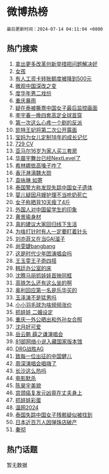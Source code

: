 # 微博热榜

`最后更新时间：2024-07-14 04:11:04 +0800`

## 热门搜索

1. [拿出更多改革创新举措把问题解决好](https://m.weibo.cn/search?containerid=100103type%3D1%26t%3D10%26q%3D%23%E6%8B%BF%E5%87%BA%E6%9B%B4%E5%A4%9A%E6%94%B9%E9%9D%A9%E5%88%9B%E6%96%B0%E4%B8%BE%E6%8E%AA%E6%8A%8A%E9%97%AE%E9%A2%98%E8%A7%A3%E5%86%B3%E5%A5%BD%23&stream_entry_id=51&isnewpage=1&extparam=seat%3D1%26q%3D%2523%25E6%258B%25BF%25E5%2587%25BA%25E6%259B%25B4%25E5%25A4%259A%25E6%2594%25B9%25E9%259D%25A9%25E5%2588%259B%25E6%2596%25B0%25E4%25B8%25BE%25E6%258E%25AA%25E6%258A%258A%25E9%2597%25AE%25E9%25A2%2598%25E8%25A7%25A3%25E5%2586%25B3%25E5%25A5%25BD%2523%26dgr%3D0%26cate%3D10103%26stream_entry_id%3D51%26filter_type%3Drealtimehot%26pos%3D0%26c_type%3D51%26display_time%3D1720901463%26pre_seqid%3D172090146331502665277)
1. [女孩](https://m.weibo.cn/search?containerid=100103type%3D1%26t%3D10%26q%3D%E5%A5%B3%E5%AD%A9&stream_entry_id=31&isnewpage=1&extparam=seat%3D1%26cate%3D5001%26lcate%3D5001%26realpos%3D1%26pos%3D0%26q%3D%25E5%25A5%25B3%25E5%25AD%25A9%26dgr%3D0%26band_rank%3D1%26stream_entry_id%3D31%26filter_type%3Drealtimehot%26flag%3D2%26c_type%3D31%26display_time%3D1720901463%26pre_seqid%3D172090146331502665277)
1. [有人工资卡转账额度被降到500元](https://m.weibo.cn/search?containerid=100103type%3D1%26t%3D10%26q%3D%23%E6%9C%89%E4%BA%BA%E5%B7%A5%E8%B5%84%E5%8D%A1%E8%BD%AC%E8%B4%A6%E9%A2%9D%E5%BA%A6%E8%A2%AB%E9%99%8D%E5%88%B0500%E5%85%83%23&stream_entry_id=31&isnewpage=1&extparam=seat%3D1%26cate%3D5001%26lcate%3D5001%26realpos%3D2%26pos%3D1%26q%3D%2523%25E6%259C%2589%25E4%25BA%25BA%25E5%25B7%25A5%25E8%25B5%2584%25E5%258D%25A1%25E8%25BD%25AC%25E8%25B4%25A6%25E9%25A2%259D%25E5%25BA%25A6%25E8%25A2%25AB%25E9%2599%258D%25E5%2588%25B0500%25E5%2585%2583%2523%26dgr%3D0%26band_rank%3D2%26stream_entry_id%3D31%26filter_type%3Drealtimehot%26flag%3D2%26c_type%3D31%26display_time%3D1720901463%26pre_seqid%3D172090146331502665277)
1. [微观中国深改之变](https://m.weibo.cn/search?containerid=100103type%3D1%26t%3D10%26q%3D%23%E5%BE%AE%E8%A7%82%E4%B8%AD%E5%9B%BD%E6%B7%B1%E6%94%B9%E4%B9%8B%E5%8F%98%23&stream_entry_id=31&isnewpage=1&extparam=seat%3D1%26cate%3D5001%26lcate%3D5001%26realpos%3D3%26pos%3D2%26q%3D%2523%25E5%25BE%25AE%25E8%25A7%2582%25E4%25B8%25AD%25E5%259B%25BD%25E6%25B7%25B1%25E6%2594%25B9%25E4%25B9%258B%25E5%258F%2598%2523%26dgr%3D0%26band_rank%3D3%26stream_entry_id%3D31%26filter_type%3Drealtimehot%26flag%3D0%26c_type%3D31%26display_time%3D1720901463%26pre_seqid%3D172090146331502665277)
1. [度华年男二戏份](https://m.weibo.cn/search?containerid=100103type%3D1%26t%3D10%26q%3D%E5%BA%A6%E5%8D%8E%E5%B9%B4%E7%94%B7%E4%BA%8C%E6%88%8F%E4%BB%BD&stream_entry_id=31&isnewpage=1&extparam=seat%3D1%26cate%3D5001%26lcate%3D5001%26realpos%3D4%26pos%3D3%26q%3D%25E5%25BA%25A6%25E5%258D%258E%25E5%25B9%25B4%25E7%2594%25B7%25E4%25BA%258C%25E6%2588%258F%25E4%25BB%25BD%26dgr%3D0%26band_rank%3D4%26stream_entry_id%3D31%26filter_type%3Drealtimehot%26flag%3D0%26c_type%3D31%26display_time%3D1720901463%26pre_seqid%3D172090146331502665277)
1. [重庆暴雨](https://m.weibo.cn/search?containerid=100103type%3D1%26t%3D10%26q%3D%E9%87%8D%E5%BA%86%E6%9A%B4%E9%9B%A8&stream_entry_id=31&isnewpage=1&extparam=seat%3D1%26cate%3D5001%26lcate%3D5001%26realpos%3D5%26pos%3D4%26q%3D%25E9%2587%258D%25E5%25BA%2586%25E6%259A%25B4%25E9%259B%25A8%26dgr%3D0%26band_rank%3D5%26stream_entry_id%3D31%26filter_type%3Drealtimehot%26flag%3D0%26c_type%3D31%26display_time%3D1720901463%26pre_seqid%3D172090146331502665277)
1. [疑在泰被撕票中国女子最后监控画面](https://m.weibo.cn/search?containerid=100103type%3D1%26t%3D10%26q%3D%23%E7%96%91%E5%9C%A8%E6%B3%B0%E8%A2%AB%E6%92%95%E7%A5%A8%E4%B8%AD%E5%9B%BD%E5%A5%B3%E5%AD%90%E6%9C%80%E5%90%8E%E7%9B%91%E6%8E%A7%E7%94%BB%E9%9D%A2%23&stream_entry_id=31&isnewpage=1&extparam=seat%3D1%26cate%3D5001%26lcate%3D5001%26realpos%3D6%26pos%3D5%26q%3D%2523%25E7%2596%2591%25E5%259C%25A8%25E6%25B3%25B0%25E8%25A2%25AB%25E6%2592%2595%25E7%25A5%25A8%25E4%25B8%25AD%25E5%259B%25BD%25E5%25A5%25B3%25E5%25AD%2590%25E6%259C%2580%25E5%2590%258E%25E7%259B%2591%25E6%258E%25A7%25E7%2594%25BB%25E9%259D%25A2%2523%26dgr%3D0%26band_rank%3D6%26stream_entry_id%3D31%26filter_type%3Drealtimehot%26flag%3D2%26c_type%3D31%26display_time%3D1720901463%26pre_seqid%3D172090146331502665277)
1. [李宇春一晚四套高定全球首穿](https://m.weibo.cn/search?containerid=100103type%3D1%26t%3D10%26q%3D%23%E6%9D%8E%E5%AE%87%E6%98%A5%E4%B8%80%E6%99%9A%E5%9B%9B%E5%A5%97%E9%AB%98%E5%AE%9A%E5%85%A8%E7%90%83%E9%A6%96%E7%A9%BF%23&stream_entry_id=31&isnewpage=1&extparam=seat%3D1%26cate%3D5001%26lcate%3D5001%26realpos%3D7%26pos%3D6%26q%3D%2523%25E6%259D%258E%25E5%25AE%2587%25E6%2598%25A5%25E4%25B8%2580%25E6%2599%259A%25E5%259B%259B%25E5%25A5%2597%25E9%25AB%2598%25E5%25AE%259A%25E5%2585%25A8%25E7%2590%2583%25E9%25A6%2596%25E7%25A9%25BF%2523%26dgr%3D0%26band_rank%3D7%26stream_entry_id%3D31%26filter_type%3Drealtimehot%26flag%3D2%26c_type%3D31%26display_time%3D1720901463%26pre_seqid%3D172090146331502665277)
1. [第一次这么心疼一个剧的反派](https://m.weibo.cn/search?containerid=100103type%3D1%26t%3D10%26q%3D%23%E7%AC%AC%E4%B8%80%E6%AC%A1%E8%BF%99%E4%B9%88%E5%BF%83%E7%96%BC%E4%B8%80%E4%B8%AA%E5%89%A7%E7%9A%84%E5%8F%8D%E6%B4%BE%23&stream_entry_id=31&isnewpage=1&extparam=seat%3D1%26cate%3D5001%26lcate%3D5001%26realpos%3D8%26pos%3D7%26q%3D%2523%25E7%25AC%25AC%25E4%25B8%2580%25E6%25AC%25A1%25E8%25BF%2599%25E4%25B9%2588%25E5%25BF%2583%25E7%2596%25BC%25E4%25B8%2580%25E4%25B8%25AA%25E5%2589%25A7%25E7%259A%2584%25E5%258F%258D%25E6%25B4%25BE%2523%26dgr%3D0%26band_rank%3D8%26stream_entry_id%3D31%26filter_type%3Drealtimehot%26flag%3D2%26c_type%3D31%26display_time%3D1720901463%26pre_seqid%3D172090146331502665277)
1. [凯特王妃将第二次公开露面](https://m.weibo.cn/search?containerid=100103type%3D1%26t%3D10%26q%3D%23%E5%87%AF%E7%89%B9%E7%8E%8B%E5%A6%83%E5%B0%86%E7%AC%AC%E4%BA%8C%E6%AC%A1%E5%85%AC%E5%BC%80%E9%9C%B2%E9%9D%A2%23&stream_entry_id=31&isnewpage=1&extparam=seat%3D1%26cate%3D5001%26lcate%3D5001%26realpos%3D9%26pos%3D8%26q%3D%2523%25E5%2587%25AF%25E7%2589%25B9%25E7%258E%258B%25E5%25A6%2583%25E5%25B0%2586%25E7%25AC%25AC%25E4%25BA%258C%25E6%25AC%25A1%25E5%2585%25AC%25E5%25BC%2580%25E9%259C%25B2%25E9%259D%25A2%2523%26dgr%3D0%26band_rank%3D9%26stream_entry_id%3D31%26filter_type%3Drealtimehot%26flag%3D0%26c_type%3D31%26display_time%3D1720901463%26pre_seqid%3D172090146331502665277)
1. [宝妈为女儿定制18年的成长记忆](https://m.weibo.cn/search?containerid=100103type%3D1%26t%3D10%26q%3D%23%E5%AE%9D%E5%A6%88%E4%B8%BA%E5%A5%B3%E5%84%BF%E5%AE%9A%E5%88%B618%E5%B9%B4%E7%9A%84%E6%88%90%E9%95%BF%E8%AE%B0%E5%BF%86%23&stream_entry_id=31&isnewpage=1&extparam=seat%3D1%26cate%3D5001%26lcate%3D5001%26realpos%3D10%26pos%3D9%26q%3D%2523%25E5%25AE%259D%25E5%25A6%2588%25E4%25B8%25BA%25E5%25A5%25B3%25E5%2584%25BF%25E5%25AE%259A%25E5%2588%25B618%25E5%25B9%25B4%25E7%259A%2584%25E6%2588%2590%25E9%2595%25BF%25E8%25AE%25B0%25E5%25BF%2586%2523%26dgr%3D0%26band_rank%3D10%26stream_entry_id%3D31%26filter_type%3Drealtimehot%26flag%3D32768%26c_type%3D31%26display_time%3D1720901463%26pre_seqid%3D172090146331502665277)
1. [729 CV](https://m.weibo.cn/search?containerid=100103type%3D1%26t%3D10%26q%3D729+CV&stream_entry_id=31&isnewpage=1&extparam=seat%3D1%26cate%3D5001%26lcate%3D5001%26realpos%3D11%26pos%3D10%26q%3D729%2520CV%26dgr%3D0%26band_rank%3D11%26stream_entry_id%3D31%26filter_type%3Drealtimehot%26flag%3D2%26c_type%3D31%26display_time%3D1720901463%26pre_seqid%3D172090146331502665277)
1. [亚马尔16岁为家人买三套房](https://m.weibo.cn/search?containerid=100103type%3D1%26t%3D10%26q%3D%23%E4%BA%9A%E9%A9%AC%E5%B0%9416%E5%B2%81%E4%B8%BA%E5%AE%B6%E4%BA%BA%E4%B9%B0%E4%B8%89%E5%A5%97%E6%88%BF%23&stream_entry_id=31&isnewpage=1&extparam=seat%3D1%26cate%3D5001%26lcate%3D5001%26realpos%3D12%26pos%3D11%26q%3D%2523%25E4%25BA%259A%25E9%25A9%25AC%25E5%25B0%259416%25E5%25B2%2581%25E4%25B8%25BA%25E5%25AE%25B6%25E4%25BA%25BA%25E4%25B9%25B0%25E4%25B8%2589%25E5%25A5%2597%25E6%2588%25BF%2523%26dgr%3D0%26band_rank%3D12%26stream_entry_id%3D31%26filter_type%3Drealtimehot%26flag%3D2%26c_type%3D31%26display_time%3D1720901463%26pre_seqid%3D172090146331502665277)
1. [华晨宇舞台已经NextLevel了](https://m.weibo.cn/search?containerid=100103type%3D1%26t%3D10%26q%3D%23%E5%8D%8E%E6%99%A8%E5%AE%87%E8%88%9E%E5%8F%B0%E5%B7%B2%E7%BB%8FNextLevel%E4%BA%86%23&stream_entry_id=31&isnewpage=1&extparam=seat%3D1%26cate%3D5001%26lcate%3D5001%26realpos%3D13%26pos%3D12%26q%3D%2523%25E5%258D%258E%25E6%2599%25A8%25E5%25AE%2587%25E8%2588%259E%25E5%258F%25B0%25E5%25B7%25B2%25E7%25BB%258FNextLevel%25E4%25BA%2586%2523%26dgr%3D0%26band_rank%3D13%26stream_entry_id%3D31%26filter_type%3Drealtimehot%26flag%3D0%26c_type%3D31%26display_time%3D1720901463%26pre_seqid%3D172090146331502665277)
1. [希林娜依高嗓子咋了](https://m.weibo.cn/search?containerid=100103type%3D1%26t%3D10%26q%3D%E5%B8%8C%E6%9E%97%E5%A8%9C%E4%BE%9D%E9%AB%98%E5%97%93%E5%AD%90%E5%92%8B%E4%BA%86&stream_entry_id=31&isnewpage=1&extparam=seat%3D1%26cate%3D5001%26lcate%3D5001%26realpos%3D14%26pos%3D13%26q%3D%25E5%25B8%258C%25E6%259E%2597%25E5%25A8%259C%25E4%25BE%259D%25E9%25AB%2598%25E5%2597%2593%25E5%25AD%2590%25E5%2592%258B%25E4%25BA%2586%26dgr%3D0%26band_rank%3D14%26stream_entry_id%3D31%26filter_type%3Drealtimehot%26flag%3D0%26c_type%3D31%26display_time%3D1720901463%26pre_seqid%3D172090146331502665277)
1. [香汗淋漓魏大勋](https://m.weibo.cn/search?containerid=100103type%3D1%26t%3D10%26q%3D%E9%A6%99%E6%B1%97%E6%B7%8B%E6%BC%93%E9%AD%8F%E5%A4%A7%E5%8B%8B&stream_entry_id=31&isnewpage=1&extparam=seat%3D1%26cate%3D5001%26lcate%3D5001%26realpos%3D15%26pos%3D14%26q%3D%25E9%25A6%2599%25E6%25B1%2597%25E6%25B7%258B%25E6%25BC%2593%25E9%25AD%258F%25E5%25A4%25A7%25E5%258B%258B%26dgr%3D0%26band_rank%3D15%26stream_entry_id%3D31%26filter_type%3Drealtimehot%26flag%3D0%26c_type%3D31%26display_time%3D1720901463%26pre_seqid%3D172090146331502665277)
1. [袁咏琳 如寄](https://m.weibo.cn/search?containerid=100103type%3D1%26t%3D10%26q%3D%E8%A2%81%E5%92%8F%E7%90%B3+%E5%A6%82%E5%AF%84&stream_entry_id=31&isnewpage=1&extparam=seat%3D1%26cate%3D5001%26lcate%3D5001%26realpos%3D16%26pos%3D15%26q%3D%25E8%25A2%2581%25E5%2592%258F%25E7%2590%25B3%2520%25E5%25A6%2582%25E5%25AF%2584%26dgr%3D0%26band_rank%3D16%26stream_entry_id%3D31%26filter_type%3Drealtimehot%26flag%3D0%26c_type%3D31%26display_time%3D1720901463%26pre_seqid%3D172090146331502665277)
1. [泰国警方称发现失踪中国女子遗体](https://m.weibo.cn/search?containerid=100103type%3D1%26t%3D10%26q%3D%23%E6%B3%B0%E5%9B%BD%E8%AD%A6%E6%96%B9%E7%A7%B0%E5%8F%91%E7%8E%B0%E5%A4%B1%E8%B8%AA%E4%B8%AD%E5%9B%BD%E5%A5%B3%E5%AD%90%E9%81%97%E4%BD%93%23&stream_entry_id=31&isnewpage=1&extparam=seat%3D1%26cate%3D5001%26lcate%3D5001%26realpos%3D17%26pos%3D16%26q%3D%2523%25E6%25B3%25B0%25E5%259B%25BD%25E8%25AD%25A6%25E6%2596%25B9%25E7%25A7%25B0%25E5%258F%2591%25E7%258E%25B0%25E5%25A4%25B1%25E8%25B8%25AA%25E4%25B8%25AD%25E5%259B%25BD%25E5%25A5%25B3%25E5%25AD%2590%25E9%2581%2597%25E4%25BD%2593%2523%26dgr%3D0%26band_rank%3D17%26stream_entry_id%3D31%26filter_type%3Drealtimehot%26flag%3D0%26c_type%3D31%26display_time%3D1720901463%26pre_seqid%3D172090146331502665277)
1. [婴儿疑因月嫂护理不当呛奶死亡](https://m.weibo.cn/search?containerid=100103type%3D1%26t%3D10%26q%3D%23%E5%A9%B4%E5%84%BF%E7%96%91%E5%9B%A0%E6%9C%88%E5%AB%82%E6%8A%A4%E7%90%86%E4%B8%8D%E5%BD%93%E5%91%9B%E5%A5%B6%E6%AD%BB%E4%BA%A1%23&stream_entry_id=31&isnewpage=1&extparam=seat%3D1%26cate%3D5001%26lcate%3D5001%26realpos%3D18%26pos%3D17%26q%3D%2523%25E5%25A9%25B4%25E5%2584%25BF%25E7%2596%2591%25E5%259B%25A0%25E6%259C%2588%25E5%25AB%2582%25E6%258A%25A4%25E7%2590%2586%25E4%25B8%258D%25E5%25BD%2593%25E5%2591%259B%25E5%25A5%25B6%25E6%25AD%25BB%25E4%25BA%25A1%2523%26dgr%3D0%26band_rank%3D18%26stream_entry_id%3D31%26filter_type%3Drealtimehot%26flag%3D0%26c_type%3D31%26display_time%3D1720901463%26pre_seqid%3D172090146331502665277)
1. [女子称晒背10天瘦了4斤](https://m.weibo.cn/search?containerid=100103type%3D1%26t%3D10%26q%3D%23%E5%A5%B3%E5%AD%90%E7%A7%B0%E6%99%92%E8%83%8C10%E5%A4%A9%E7%98%A6%E4%BA%864%E6%96%A4%23&stream_entry_id=31&isnewpage=1&extparam=seat%3D1%26cate%3D5001%26lcate%3D5001%26realpos%3D19%26pos%3D18%26q%3D%2523%25E5%25A5%25B3%25E5%25AD%2590%25E7%25A7%25B0%25E6%2599%2592%25E8%2583%258C10%25E5%25A4%25A9%25E7%2598%25A6%25E4%25BA%25864%25E6%2596%25A4%2523%26dgr%3D0%26band_rank%3D19%26stream_entry_id%3D31%26filter_type%3Drealtimehot%26flag%3D0%26c_type%3D31%26display_time%3D1720901463%26pre_seqid%3D172090146331502665277)
1. [外国人对中国留学生的印象](https://m.weibo.cn/search?containerid=100103type%3D1%26t%3D10%26q%3D%E5%A4%96%E5%9B%BD%E4%BA%BA%E5%AF%B9%E4%B8%AD%E5%9B%BD%E7%95%99%E5%AD%A6%E7%94%9F%E7%9A%84%E5%8D%B0%E8%B1%A1&stream_entry_id=31&isnewpage=1&extparam=seat%3D1%26cate%3D5001%26lcate%3D5001%26realpos%3D20%26pos%3D19%26q%3D%25E5%25A4%2596%25E5%259B%25BD%25E4%25BA%25BA%25E5%25AF%25B9%25E4%25B8%25AD%25E5%259B%25BD%25E7%2595%2599%25E5%25AD%25A6%25E7%2594%259F%25E7%259A%2584%25E5%258D%25B0%25E8%25B1%25A1%26dgr%3D0%26band_rank%3D20%26stream_entry_id%3D31%26filter_type%3Drealtimehot%26flag%3D0%26c_type%3D31%26display_time%3D1720901463%26pre_seqid%3D172090146331502665277)
1. [黄景瑜身材](https://m.weibo.cn/search?containerid=100103type%3D1%26t%3D10%26q%3D%E9%BB%84%E6%99%AF%E7%91%9C%E8%BA%AB%E6%9D%90&stream_entry_id=31&isnewpage=1&extparam=seat%3D1%26cate%3D5001%26lcate%3D5001%26realpos%3D21%26pos%3D20%26q%3D%25E9%25BB%2584%25E6%2599%25AF%25E7%2591%259C%25E8%25BA%25AB%25E6%259D%2590%26dgr%3D0%26band_rank%3D21%26stream_entry_id%3D31%26filter_type%3Drealtimehot%26flag%3D2%26c_type%3D31%26display_time%3D1720901463%26pre_seqid%3D172090146331502665277)
1. [真的建议大家回归线下生活](https://m.weibo.cn/search?containerid=100103type%3D1%26t%3D10%26q%3D%23%E7%9C%9F%E7%9A%84%E5%BB%BA%E8%AE%AE%E5%A4%A7%E5%AE%B6%E5%9B%9E%E5%BD%92%E7%BA%BF%E4%B8%8B%E7%94%9F%E6%B4%BB%23&stream_entry_id=31&isnewpage=1&extparam=seat%3D1%26cate%3D5001%26lcate%3D5001%26realpos%3D22%26pos%3D21%26q%3D%2523%25E7%259C%259F%25E7%259A%2584%25E5%25BB%25BA%25E8%25AE%25AE%25E5%25A4%25A7%25E5%25AE%25B6%25E5%259B%259E%25E5%25BD%2592%25E7%25BA%25BF%25E4%25B8%258B%25E7%2594%259F%25E6%25B4%25BB%2523%26dgr%3D0%26band_rank%3D22%26stream_entry_id%3D31%26filter_type%3Drealtimehot%26flag%3D0%26c_type%3D31%26display_time%3D1720901463%26pre_seqid%3D172090146331502665277)
1. [为啥打针时有人一定要盯着针头](https://m.weibo.cn/search?containerid=100103type%3D1%26t%3D10%26q%3D%23%E4%B8%BA%E5%95%A5%E6%89%93%E9%92%88%E6%97%B6%E6%9C%89%E4%BA%BA%E4%B8%80%E5%AE%9A%E8%A6%81%E7%9B%AF%E7%9D%80%E9%92%88%E5%A4%B4%23&stream_entry_id=31&isnewpage=1&extparam=seat%3D1%26cate%3D5001%26lcate%3D5001%26realpos%3D23%26pos%3D22%26q%3D%2523%25E4%25B8%25BA%25E5%2595%25A5%25E6%2589%2593%25E9%2592%2588%25E6%2597%25B6%25E6%259C%2589%25E4%25BA%25BA%25E4%25B8%2580%25E5%25AE%259A%25E8%25A6%2581%25E7%259B%25AF%25E7%259D%2580%25E9%2592%2588%25E5%25A4%25B4%2523%26dgr%3D0%26band_rank%3D23%26stream_entry_id%3D31%26filter_type%3Drealtimehot%26flag%3D0%26c_type%3D31%26display_time%3D1720901463%26pre_seqid%3D172090146331502665277)
1. [刘亦菲又在当GAI溜子](https://m.weibo.cn/search?containerid=100103type%3D1%26t%3D10%26q%3D%23%E5%88%98%E4%BA%A6%E8%8F%B2%E5%8F%88%E5%9C%A8%E5%BD%93GAI%E6%BA%9C%E5%AD%90%23&stream_entry_id=31&isnewpage=1&extparam=seat%3D1%26cate%3D5001%26lcate%3D5001%26realpos%3D24%26pos%3D23%26q%3D%2523%25E5%2588%2598%25E4%25BA%25A6%25E8%258F%25B2%25E5%258F%2588%25E5%259C%25A8%25E5%25BD%2593GAI%25E6%25BA%259C%25E5%25AD%2590%2523%26dgr%3D0%26band_rank%3D24%26stream_entry_id%3D31%26filter_type%3Drealtimehot%26flag%3D0%26c_type%3D31%26display_time%3D1720901463%26pre_seqid%3D172090146331502665277)
1. [尚雯婕bangbang](https://m.weibo.cn/search?containerid=100103type%3D1%26t%3D10%26q%3D%23%E5%B0%9A%E9%9B%AF%E5%A9%95bangbang%23&stream_entry_id=31&isnewpage=1&extparam=seat%3D1%26cate%3D5001%26lcate%3D5001%26realpos%3D25%26pos%3D24%26q%3D%2523%25E5%25B0%259A%25E9%259B%25AF%25E5%25A9%2595bangbang%2523%26dgr%3D0%26band_rank%3D25%26stream_entry_id%3D31%26filter_type%3Drealtimehot%26flag%3D0%26c_type%3D31%26display_time%3D1720901463%26pre_seqid%3D172090146331502665277)
1. [这是时代少年团演唱会吗](https://m.weibo.cn/search?containerid=100103type%3D1%26t%3D10%26q%3D%23%E8%BF%99%E6%98%AF%E6%97%B6%E4%BB%A3%E5%B0%91%E5%B9%B4%E5%9B%A2%E6%BC%94%E5%94%B1%E4%BC%9A%E5%90%97%23&stream_entry_id=31&isnewpage=1&extparam=seat%3D1%26cate%3D5001%26lcate%3D5001%26realpos%3D26%26pos%3D25%26q%3D%2523%25E8%25BF%2599%25E6%2598%25AF%25E6%2597%25B6%25E4%25BB%25A3%25E5%25B0%2591%25E5%25B9%25B4%25E5%259B%25A2%25E6%25BC%2594%25E5%2594%25B1%25E4%25BC%259A%25E5%2590%2597%2523%26dgr%3D0%26band_rank%3D26%26stream_entry_id%3D31%26filter_type%3Drealtimehot%26flag%3D0%26c_type%3D31%26display_time%3D1720901463%26pre_seqid%3D172090146331502665277)
1. [王玉雯王子奇四搭](https://m.weibo.cn/search?containerid=100103type%3D1%26t%3D10%26q%3D%E7%8E%8B%E7%8E%89%E9%9B%AF%E7%8E%8B%E5%AD%90%E5%A5%87%E5%9B%9B%E6%90%AD&stream_entry_id=31&isnewpage=1&extparam=seat%3D1%26cate%3D5001%26lcate%3D5001%26realpos%3D27%26pos%3D26%26q%3D%25E7%258E%258B%25E7%258E%2589%25E9%259B%25AF%25E7%258E%258B%25E5%25AD%2590%25E5%25A5%2587%25E5%259B%259B%25E6%2590%25AD%26dgr%3D0%26band_rank%3D27%26stream_entry_id%3D31%26filter_type%3Drealtimehot%26flag%3D0%26c_type%3D31%26display_time%3D1720901463%26pre_seqid%3D172090146331502665277)
1. [韩廷办公室的床](https://m.weibo.cn/search?containerid=100103type%3D1%26t%3D10%26q%3D%E9%9F%A9%E5%BB%B7%E5%8A%9E%E5%85%AC%E5%AE%A4%E7%9A%84%E5%BA%8A&stream_entry_id=31&isnewpage=1&extparam=seat%3D1%26cate%3D5001%26lcate%3D5001%26realpos%3D28%26pos%3D27%26q%3D%25E9%259F%25A9%25E5%25BB%25B7%25E5%258A%259E%25E5%2585%25AC%25E5%25AE%25A4%25E7%259A%2584%25E5%25BA%258A%26dgr%3D0%26band_rank%3D28%26stream_entry_id%3D31%26filter_type%3Drealtimehot%26flag%3D0%26c_type%3D31%26display_time%3D1720901463%26pre_seqid%3D172090146331502665277)
1. [沈腾马丽抓娃娃首映同框](https://m.weibo.cn/search?containerid=100103type%3D1%26t%3D10%26q%3D%23%E6%B2%88%E8%85%BE%E9%A9%AC%E4%B8%BD%E6%8A%93%E5%A8%83%E5%A8%83%E9%A6%96%E6%98%A0%E5%90%8C%E6%A1%86%23&stream_entry_id=31&isnewpage=1&extparam=seat%3D1%26cate%3D5001%26lcate%3D5001%26realpos%3D29%26pos%3D28%26q%3D%2523%25E6%25B2%2588%25E8%2585%25BE%25E9%25A9%25AC%25E4%25B8%25BD%25E6%258A%2593%25E5%25A8%2583%25E5%25A8%2583%25E9%25A6%2596%25E6%2598%25A0%25E5%2590%258C%25E6%25A1%2586%2523%26dgr%3D0%26band_rank%3D29%26stream_entry_id%3D31%26filter_type%3Drealtimehot%26flag%3D0%26c_type%3D31%26display_time%3D1720901463%26pre_seqid%3D172090146331502665277)
1. [高铁怎么还有这么坐的啊](https://m.weibo.cn/search?containerid=100103type%3D1%26t%3D10%26q%3D%23%E9%AB%98%E9%93%81%E6%80%8E%E4%B9%88%E8%BF%98%E6%9C%89%E8%BF%99%E4%B9%88%E5%9D%90%E7%9A%84%E5%95%8A%23&stream_entry_id=31&isnewpage=1&extparam=seat%3D1%26cate%3D5001%26lcate%3D5001%26realpos%3D30%26pos%3D29%26q%3D%2523%25E9%25AB%2598%25E9%2593%2581%25E6%2580%258E%25E4%25B9%2588%25E8%25BF%2598%25E6%259C%2589%25E8%25BF%2599%25E4%25B9%2588%25E5%259D%2590%25E7%259A%2584%25E5%2595%258A%2523%26dgr%3D0%26band_rank%3D30%26stream_entry_id%3D31%26filter_type%3Drealtimehot%26flag%3D0%26c_type%3D31%26display_time%3D1720901463%26pre_seqid%3D172090146331502665277)
1. [奥利回应第一名是乐华买的](https://m.weibo.cn/search?containerid=100103type%3D1%26t%3D10%26q%3D%23%E5%A5%A5%E5%88%A9%E5%9B%9E%E5%BA%94%E7%AC%AC%E4%B8%80%E5%90%8D%E6%98%AF%E4%B9%90%E5%8D%8E%E4%B9%B0%E7%9A%84%23&stream_entry_id=31&isnewpage=1&extparam=seat%3D1%26cate%3D5001%26lcate%3D5001%26realpos%3D31%26pos%3D30%26q%3D%2523%25E5%25A5%25A5%25E5%2588%25A9%25E5%259B%259E%25E5%25BA%2594%25E7%25AC%25AC%25E4%25B8%2580%25E5%2590%258D%25E6%2598%25AF%25E4%25B9%2590%25E5%258D%258E%25E4%25B9%25B0%25E7%259A%2584%2523%26dgr%3D0%26band_rank%3D31%26stream_entry_id%3D31%26filter_type%3Drealtimehot%26flag%3D0%26c_type%3D31%26display_time%3D1720901463%26pre_seqid%3D172090146331502665277)
1. [玉泽演不是猛男吗](https://m.weibo.cn/search?containerid=100103type%3D1%26t%3D10%26q%3D%E7%8E%89%E6%B3%BD%E6%BC%94%E4%B8%8D%E6%98%AF%E7%8C%9B%E7%94%B7%E5%90%97&stream_entry_id=31&isnewpage=1&extparam=seat%3D1%26cate%3D5001%26lcate%3D5001%26realpos%3D32%26pos%3D31%26q%3D%25E7%258E%2589%25E6%25B3%25BD%25E6%25BC%2594%25E4%25B8%258D%25E6%2598%25AF%25E7%258C%259B%25E7%2594%25B7%25E5%2590%2597%26dgr%3D0%26band_rank%3D32%26stream_entry_id%3D31%26filter_type%3Drealtimehot%26flag%3D0%26c_type%3D31%26display_time%3D1720901463%26pre_seqid%3D172090146331502665277)
1. [小小羽毛球为啥频频涨价](https://m.weibo.cn/search?containerid=100103type%3D1%26t%3D10%26q%3D%23%E5%B0%8F%E5%B0%8F%E7%BE%BD%E6%AF%9B%E7%90%83%E4%B8%BA%E5%95%A5%E9%A2%91%E9%A2%91%E6%B6%A8%E4%BB%B7%23&stream_entry_id=31&isnewpage=1&extparam=seat%3D1%26cate%3D5001%26lcate%3D5001%26realpos%3D33%26pos%3D32%26q%3D%2523%25E5%25B0%258F%25E5%25B0%258F%25E7%25BE%25BD%25E6%25AF%259B%25E7%2590%2583%25E4%25B8%25BA%25E5%2595%25A5%25E9%25A2%2591%25E9%25A2%2591%25E6%25B6%25A8%25E4%25BB%25B7%2523%26dgr%3D0%26band_rank%3D33%26stream_entry_id%3D31%26filter_type%3Drealtimehot%26flag%3D1%26c_type%3D31%26display_time%3D1720901463%26pre_seqid%3D172090146331502665277)
1. [抓娃娃 二婚设定](https://m.weibo.cn/search?containerid=100103type%3D1%26t%3D10%26q%3D%E6%8A%93%E5%A8%83%E5%A8%83+%E4%BA%8C%E5%A9%9A%E8%AE%BE%E5%AE%9A&stream_entry_id=31&isnewpage=1&extparam=seat%3D1%26cate%3D5001%26lcate%3D5001%26realpos%3D34%26pos%3D33%26q%3D%25E6%258A%2593%25E5%25A8%2583%25E5%25A8%2583%2520%25E4%25BA%258C%25E5%25A9%259A%25E8%25AE%25BE%25E5%25AE%259A%26dgr%3D0%26band_rank%3D34%26stream_entry_id%3D31%26filter_type%3Drealtimehot%26flag%3D0%26c_type%3D31%26display_time%3D1720901463%26pre_seqid%3D172090146331502665277)
1. [重庆一外公晒出和外孙女合照](https://m.weibo.cn/search?containerid=100103type%3D1%26t%3D10%26q%3D%23%E9%87%8D%E5%BA%86%E4%B8%80%E5%A4%96%E5%85%AC%E6%99%92%E5%87%BA%E5%92%8C%E5%A4%96%E5%AD%99%E5%A5%B3%E5%90%88%E7%85%A7%23&stream_entry_id=31&isnewpage=1&extparam=seat%3D1%26cate%3D5001%26lcate%3D5001%26realpos%3D35%26pos%3D34%26q%3D%2523%25E9%2587%258D%25E5%25BA%2586%25E4%25B8%2580%25E5%25A4%2596%25E5%2585%25AC%25E6%2599%2592%25E5%2587%25BA%25E5%2592%258C%25E5%25A4%2596%25E5%25AD%2599%25E5%25A5%25B3%25E5%2590%2588%25E7%2585%25A7%2523%26dgr%3D0%26band_rank%3D35%26stream_entry_id%3D31%26filter_type%3Drealtimehot%26flag%3D1%26c_type%3D31%26display_time%3D1720901463%26pre_seqid%3D172090146331502665277)
1. [沈月好可爱](https://m.weibo.cn/search?containerid=100103type%3D1%26t%3D10%26q%3D%E6%B2%88%E6%9C%88%E5%A5%BD%E5%8F%AF%E7%88%B1&stream_entry_id=31&isnewpage=1&extparam=seat%3D1%26cate%3D5001%26lcate%3D5001%26realpos%3D36%26pos%3D35%26q%3D%25E6%25B2%2588%25E6%259C%2588%25E5%25A5%25BD%25E5%258F%25AF%25E7%2588%25B1%26dgr%3D0%26band_rank%3D36%26stream_entry_id%3D31%26filter_type%3Drealtimehot%26flag%3D0%26c_type%3D31%26display_time%3D1720901463%26pre_seqid%3D172090146331502665277)
1. [岳云鹏 薛之谦演唱会](https://m.weibo.cn/search?containerid=100103type%3D1%26t%3D10%26q%3D%E5%B2%B3%E4%BA%91%E9%B9%8F+%E8%96%9B%E4%B9%8B%E8%B0%A6%E6%BC%94%E5%94%B1%E4%BC%9A&stream_entry_id=31&isnewpage=1&extparam=seat%3D1%26cate%3D5001%26lcate%3D5001%26realpos%3D37%26pos%3D36%26q%3D%25E5%25B2%25B3%25E4%25BA%2591%25E9%25B9%258F%2520%25E8%2596%259B%25E4%25B9%258B%25E8%25B0%25A6%25E6%25BC%2594%25E5%2594%25B1%25E4%25BC%259A%26dgr%3D0%26band_rank%3D37%26stream_entry_id%3D31%26filter_type%3Drealtimehot%26flag%3D0%26c_type%3D31%26display_time%3D1720901463%26pre_seqid%3D172090146331502665277)
1. [81部网络小说入藏国家版本馆](https://m.weibo.cn/search?containerid=100103type%3D1%26t%3D10%26q%3D%2381%E9%83%A8%E7%BD%91%E7%BB%9C%E5%B0%8F%E8%AF%B4%E5%85%A5%E8%97%8F%E5%9B%BD%E5%AE%B6%E7%89%88%E6%9C%AC%E9%A6%86%23&stream_entry_id=31&isnewpage=1&extparam=seat%3D1%26cate%3D5001%26lcate%3D5001%26realpos%3D38%26pos%3D37%26q%3D%252381%25E9%2583%25A8%25E7%25BD%2591%25E7%25BB%259C%25E5%25B0%258F%25E8%25AF%25B4%25E5%2585%25A5%25E8%2597%258F%25E5%259B%25BD%25E5%25AE%25B6%25E7%2589%2588%25E6%259C%25AC%25E9%25A6%2586%2523%26dgr%3D0%26band_rank%3D38%26stream_entry_id%3D31%26filter_type%3Drealtimehot%26flag%3D0%26c_type%3D31%26display_time%3D1720901463%26pre_seqid%3D172090146331502665277)
1. [DRG战胜AG](https://m.weibo.cn/search?containerid=100103type%3D1%26t%3D10%26q%3D%23DRG%E6%88%98%E8%83%9CAG%23&stream_entry_id=31&isnewpage=1&extparam=seat%3D1%26cate%3D5001%26lcate%3D5001%26realpos%3D39%26pos%3D38%26q%3D%2523DRG%25E6%2588%2598%25E8%2583%259CAG%2523%26dgr%3D0%26band_rank%3D39%26stream_entry_id%3D31%26filter_type%3Drealtimehot%26flag%3D0%26c_type%3D31%26display_time%3D1720901463%26pre_seqid%3D172090146331502665277)
1. [致每一位出征的中国健儿](https://m.weibo.cn/search?containerid=100103type%3D1%26t%3D10%26q%3D%23%E8%87%B4%E6%AF%8F%E4%B8%80%E4%BD%8D%E5%87%BA%E5%BE%81%E7%9A%84%E4%B8%AD%E5%9B%BD%E5%81%A5%E5%84%BF%23&stream_entry_id=31&isnewpage=1&extparam=seat%3D1%26cate%3D5001%26lcate%3D5001%26realpos%3D40%26pos%3D39%26q%3D%2523%25E8%2587%25B4%25E6%25AF%258F%25E4%25B8%2580%25E4%25BD%258D%25E5%2587%25BA%25E5%25BE%2581%25E7%259A%2584%25E4%25B8%25AD%25E5%259B%25BD%25E5%2581%25A5%25E5%2584%25BF%2523%26dgr%3D0%26band_rank%3D40%26stream_entry_id%3D31%26filter_type%3Drealtimehot%26flag%3D1%26c_type%3D31%26display_time%3D1720901463%26pre_seqid%3D172090146331502665277)
1. [周深演唱会唱嗨了](https://m.weibo.cn/search?containerid=100103type%3D1%26t%3D10%26q%3D%23%E5%91%A8%E6%B7%B1%E6%BC%94%E5%94%B1%E4%BC%9A%E5%94%B1%E5%97%A8%E4%BA%86%23&stream_entry_id=31&isnewpage=1&extparam=seat%3D1%26cate%3D5001%26lcate%3D5001%26realpos%3D41%26pos%3D40%26q%3D%2523%25E5%2591%25A8%25E6%25B7%25B1%25E6%25BC%2594%25E5%2594%25B1%25E4%25BC%259A%25E5%2594%25B1%25E5%2597%25A8%25E4%25BA%2586%2523%26dgr%3D0%26band_rank%3D41%26stream_entry_id%3D31%26filter_type%3Drealtimehot%26flag%3D0%26c_type%3D31%26display_time%3D1720901463%26pre_seqid%3D172090146331502665277)
1. [长沙这么热吗](https://m.weibo.cn/search?containerid=100103type%3D1%26t%3D10%26q%3D%E9%95%BF%E6%B2%99%E8%BF%99%E4%B9%88%E7%83%AD%E5%90%97&stream_entry_id=31&isnewpage=1&extparam=seat%3D1%26cate%3D5001%26lcate%3D5001%26realpos%3D42%26pos%3D41%26q%3D%25E9%2595%25BF%25E6%25B2%2599%25E8%25BF%2599%25E4%25B9%2588%25E7%2583%25AD%25E5%2590%2597%26dgr%3D0%26band_rank%3D42%26stream_entry_id%3D31%26filter_type%3Drealtimehot%26flag%3D0%26c_type%3D31%26display_time%3D1720901463%26pre_seqid%3D172090146331502665277)
1. [电影默杀](https://m.weibo.cn/search?containerid=100103type%3D1%26t%3D10%26q%3D%E7%94%B5%E5%BD%B1%E9%BB%98%E6%9D%80&stream_entry_id=31&isnewpage=1&extparam=seat%3D1%26cate%3D5001%26lcate%3D5001%26realpos%3D43%26pos%3D42%26q%3D%25E7%2594%25B5%25E5%25BD%25B1%25E9%25BB%2598%25E6%259D%2580%26dgr%3D0%26band_rank%3D43%26stream_entry_id%3D31%26filter_type%3Drealtimehot%26flag%3D0%26c_type%3D31%26display_time%3D1720901463%26pre_seqid%3D172090146331502665277)
1. [陈昊宇美貌](https://m.weibo.cn/search?containerid=100103type%3D1%26t%3D10%26q%3D%E9%99%88%E6%98%8A%E5%AE%87%E7%BE%8E%E8%B2%8C&stream_entry_id=31&isnewpage=1&extparam=seat%3D1%26cate%3D5001%26lcate%3D5001%26realpos%3D44%26pos%3D43%26q%3D%25E9%2599%2588%25E6%2598%258A%25E5%25AE%2587%25E7%25BE%258E%25E8%25B2%258C%26dgr%3D0%26band_rank%3D44%26stream_entry_id%3D31%26filter_type%3Drealtimehot%26flag%3D0%26c_type%3D31%26display_time%3D1720901463%26pre_seqid%3D172090146331502665277)
1. [宫颈癌复发元凶竟在丈夫身上](https://m.weibo.cn/search?containerid=100103type%3D1%26t%3D10%26q%3D%23%E5%AE%AB%E9%A2%88%E7%99%8C%E5%A4%8D%E5%8F%91%E5%85%83%E5%87%B6%E7%AB%9F%E5%9C%A8%E4%B8%88%E5%A4%AB%E8%BA%AB%E4%B8%8A%23&stream_entry_id=31&isnewpage=1&extparam=seat%3D1%26cate%3D5001%26lcate%3D5001%26realpos%3D45%26pos%3D44%26q%3D%2523%25E5%25AE%25AB%25E9%25A2%2588%25E7%2599%258C%25E5%25A4%258D%25E5%258F%2591%25E5%2585%2583%25E5%2587%25B6%25E7%25AB%259F%25E5%259C%25A8%25E4%25B8%2588%25E5%25A4%25AB%25E8%25BA%25AB%25E4%25B8%258A%2523%26dgr%3D0%26band_rank%3D45%26stream_entry_id%3D31%26filter_type%3Drealtimehot%26flag%3D0%26c_type%3D31%26display_time%3D1720901463%26pre_seqid%3D172090146331502665277)
1. [抓娃娃彩蛋](https://m.weibo.cn/search?containerid=100103type%3D1%26t%3D10%26q%3D%E6%8A%93%E5%A8%83%E5%A8%83%E5%BD%A9%E8%9B%8B&stream_entry_id=31&isnewpage=1&extparam=seat%3D1%26cate%3D5001%26lcate%3D5001%26realpos%3D46%26pos%3D45%26q%3D%25E6%258A%2593%25E5%25A8%2583%25E5%25A8%2583%25E5%25BD%25A9%25E8%259B%258B%26dgr%3D0%26band_rank%3D46%26stream_entry_id%3D31%26filter_type%3Drealtimehot%26flag%3D0%26c_type%3D31%26display_time%3D1720901463%26pre_seqid%3D172090146331502665277)
1. [温网2024](https://m.weibo.cn/search?containerid=100103type%3D1%26t%3D10%26q%3D%23%E6%B8%A9%E7%BD%912024%23&stream_entry_id=31&isnewpage=1&extparam=seat%3D1%26cate%3D5001%26lcate%3D5001%26realpos%3D47%26pos%3D46%26q%3D%2523%25E6%25B8%25A9%25E7%25BD%25912024%2523%26dgr%3D0%26band_rank%3D47%26stream_entry_id%3D31%26filter_type%3Drealtimehot%26flag%3D0%26c_type%3D31%26display_time%3D1720901463%26pre_seqid%3D172090146331502665277)
1. [泰国失踪中国女子残骸疑似被找到](https://m.weibo.cn/search?containerid=100103type%3D1%26t%3D10%26q%3D%23%E6%B3%B0%E5%9B%BD%E5%A4%B1%E8%B8%AA%E4%B8%AD%E5%9B%BD%E5%A5%B3%E5%AD%90%E6%AE%8B%E9%AA%B8%E7%96%91%E4%BC%BC%E8%A2%AB%E6%89%BE%E5%88%B0%23&stream_entry_id=31&isnewpage=1&extparam=seat%3D1%26cate%3D5001%26lcate%3D5001%26realpos%3D48%26pos%3D47%26q%3D%2523%25E6%25B3%25B0%25E5%259B%25BD%25E5%25A4%25B1%25E8%25B8%25AA%25E4%25B8%25AD%25E5%259B%25BD%25E5%25A5%25B3%25E5%25AD%2590%25E6%25AE%258B%25E9%25AA%25B8%25E7%2596%2591%25E4%25BC%25BC%25E8%25A2%25AB%25E6%2589%25BE%25E5%2588%25B0%2523%26dgr%3D0%26band_rank%3D48%26stream_entry_id%3D31%26filter_type%3Drealtimehot%26flag%3D0%26c_type%3D31%26display_time%3D1720901463%26pre_seqid%3D172090146331502665277)
1. [日本近百万人因弹珠店破产](https://m.weibo.cn/search?containerid=100103type%3D1%26t%3D10%26q%3D%23%E6%97%A5%E6%9C%AC%E8%BF%91%E7%99%BE%E4%B8%87%E4%BA%BA%E5%9B%A0%E5%BC%B9%E7%8F%A0%E5%BA%97%E7%A0%B4%E4%BA%A7%23&stream_entry_id=31&isnewpage=1&extparam=seat%3D1%26cate%3D5001%26lcate%3D5001%26realpos%3D49%26pos%3D48%26q%3D%2523%25E6%2597%25A5%25E6%259C%25AC%25E8%25BF%2591%25E7%2599%25BE%25E4%25B8%2587%25E4%25BA%25BA%25E5%259B%25A0%25E5%25BC%25B9%25E7%258F%25A0%25E5%25BA%2597%25E7%25A0%25B4%25E4%25BA%25A7%2523%26dgr%3D0%26band_rank%3D49%26stream_entry_id%3D31%26filter_type%3Drealtimehot%26flag%3D0%26c_type%3D31%26display_time%3D1720901463%26pre_seqid%3D172090146331502665277)
1. [秦彻](https://m.weibo.cn/search?containerid=100103type%3D1%26t%3D10%26q%3D%E7%A7%A6%E5%BD%BB&stream_entry_id=31&isnewpage=1&extparam=seat%3D1%26cate%3D5001%26lcate%3D5001%26realpos%3D50%26pos%3D49%26q%3D%25E7%25A7%25A6%25E5%25BD%25BB%26dgr%3D0%26band_rank%3D50%26stream_entry_id%3D31%26filter_type%3Drealtimehot%26flag%3D0%26c_type%3D31%26display_time%3D1720901463%26pre_seqid%3D172090146331502665277)

## 热门话题

暂无数据
